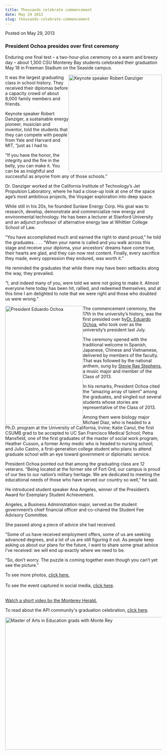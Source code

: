 ```yaml
---
title: Thousands celebrate commencement
date: May 29 2013
slug: thousands-celebrate-commencement
---
```


    

<span class="date">Posted on May 29, 2013 </span>

<h3>President Ochoa presides over first ceremony</h3>
<p>Enduring one final test &#x2013; a two-hour-plus ceremony on a warm and
breezy day &#x2013; about 1,300 CSU Monterey Bay students celebrated their
graduation May 18 in Freeman Stadium on the Seaside campus.</p>
<p><img alt="Keynote speaker Robert Danziger" src="https://news.csumb.edu/sites/default/files/65/attachments/news/images/danziger_for_web.jpg" style="float:right; width:300px; height:312px">It was the largest
graduating class in school history. They received their diplomas
before a capacity crowd of about 8,000 family members and
friends.</img></p>
<p>Keynote speaker Robert Danziger, a sustainable energy pioneer,
musician and inventor, told the students that they can compete with
people from Yale and Harvard and MIT, &#x201C;just as I had to.</p>
<p>&#x201C;If you have the honor, the integrity and the fire in the belly,
you can make it. You can be as insightful and successful as anyone
from any of those schools.&#x201D;</p>
<p>Dr. Danziger worked at the California Institute of Technology&#x2019;s
Jet Propulsion Laboratory, where he had a close-up look at one of
the space age&#x2019;s most ambitious projects, the Voyager exploration
into deep space.</p>
<p>While still in his 20s, he founded Sunlaw Energy Corp. His goal
was to research, develop, demonstrate and commercialize new energy
and environmental technology. He has been a lecturer at Stanford
University and an adjunct professor of alternative energy law at
Whittier College School of Law.</p>
<p>&#x201C;You have accomplished much and earned the right to stand
proud,&#x201D; he told the graduates. . . . &#x201C;When your name is called and
you walk across this stage and receive your diploma, your
ancestors&#x2019; dreams have come true, their hearts are glad, and they
can now rest content. Finally, every sacrifice they made, every
oppression they endured, was worth it.&#x201D;</p>
<p>He reminded the graduates that while there may have been
setbacks along the way, they prevailed.</p>
<p>&#x201C;I, and indeed many of you, were told we were not going to make
it. Almost everyone here today has been hit, rallied, and redeemed
themselves, and at this time I am delighted to note that we were
right and those who doubted us were wrong.&#x201D;</p>
<p><img alt="President Eduardo Ochoa" src="https://news.csumb.edu/sites/default/files/65/attachments/news/images/ochoa_web.jpg" style="float:left; width:250px; height:381px">The commencement
ceremony, the 17th in the university&#x2019;s history, was the first
presided over by<a href="https://president.csumb.edu/" rel="nofollow">Dr. Eduardo Ochoa,</a> who took over as the university&#x2019;s
president last July.</img></p>
<p>The ceremony opened with the traditional welcome in Spanish,
Japanese, Chinese and Vietnamese, delivered by members of the
faculty. That was followed by the national anthem, sung by <a href="../../feb/4/csumb-student-american-idol.html" rel="nofollow">Stevie Rae Stephens</a>, a music major and member of the
Class of 2013.</p>
<p>In his remarks, President Ochoa cited the &#x201C;amazing array of
talent&#x201D; among the graduates, and singled out several students whose
stories are representative of the Class of 2013.</p>
<p>Among them were biology major Michael Diaz, who is headed to a
Ph.D. program at the University of California, Irvine; Katie Canul,
the first CSUMB grad to be accepted to UC San Francisco Medical
School; Petra Mansfield, one of the first graduates of the master
of social work program; Heather Cusson, a former Army medic who is
headed to nursing school; and Julio Castro, a first-generation
college student who plans to attend graduate school with an eye
toward government or diplomatic service.</p>
<p>President Ochoa pointed out that among the graduating class are
12 veterans. &#x201C;Being located at the former site of Fort Ord, our
campus is proud of our ties to our nation&#x2019;s military heritage. We
are dedicated to meeting the educational needs of those who have
served our country so well,&#x201D; he said.</p>
<p>He introduced student speaker Ana Angeles, winner of the
President&#x2019;s Award for Exemplary Student Achievement.</p>
<p>Angeles, a Business Administration major, served as the student
government&#x2019;s chief financial officer and co-chaired the Student Fee
Advisory Committee.</p>
<p>She passed along a piece of advice she had received.</p>
<p>&#x201C;Some of us have received employment offers, some of us are
seeking advanced degrees, and a lot of us are still figuring it
out. As people keep asking us about our plans for the future, I
want to share some great advice I&#x2019;ve received: we will end up
exactly where we need to be.</p>
<p>&#x201C;So, don&#x2019;t worry. The puzzle is coming together even though you
can&#x2019;t yet see the picture.&#x201D;</p>
<p>To see more photos, <a href="../../../../gallery/commencement-2013.html" rel="nofollow">click
here.</a><br>
<br>
To see the event captured in social media, <a href="../22/commencements-social-media.html" rel="nofollow">click
here</a>.</br></br></p>
<p><a href="https://bcove.me/o55pn0t8" rel="nofollow">Watch a short
video by the Monterey Herald.</a></p>
<p>To read about the API community&apos;s graduation celebration,
<a href="../23/api-community-celebrates-graduation.html" rel="nofollow">click here</a>.</p>
<p><img alt="Master of Arts in Education grads with Monte Rey" src="https://news.csumb.edu/sites/default/files/65/attachments/news/images/mae_grads_with_monte_for_web.jpg" style="float:left; width:550px; height:425px"/></p>
<p><br>
&#xA0;</br></p>
<p>&#xA0;</p>
<p>&#xA0;</p>
<p>&#xA0;</p>
<p>&#xA0;</p>
<p>&#xA0;</p>
<p>&#xA0;</p>
<p>&#xA0;</p>
<p>&#xA0;</p>
<p>&#xA0;</p>
<p>&#xA0;</p>
<p>&#xA0;</p>
<p>&#xA0;</p>
<p>&#xA0;</p>
<p><br>
&#xA0;</br></p>

 

 
